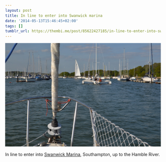 ```yaml
---
layout: post
title: In line to enter into Swanwick marina
date: '2014-05-13T15:46:45+02:00'
tags: []
tumblr_url: https://thembi.me/post/85622427185/in-line-to-enter-into-swanwick-marina
---
```

 ![](/files/tumblr_n5im9xeEoJ1tq106bo1_1280.jpg)  

In line to enter into [Swanwick Marina](https://maps.google.com/maps?q=Swanwick+Marina,+Southampton,+United+Kingdom&hl=en&ll=50.875203,-1.307802&spn=0.047986,0.132093&sll=37.0625,-95.677068&sspn=60.635244,135.263672&oq=swanwick&hq=Swanwick+Marina,&hnear=Southampton,+United+Kingdom&t=m&z=14), Southampton, up to the Hamble River.

